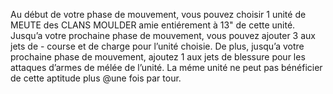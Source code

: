 Au début de votre phase de mouvement,
vous pouvez choisir 1 unité de MEUTE
des CLANS MOULDER amie entiérement
à 13" de cette unité. Jusqu’a votre
prochaine phase de mouvement,
vous pouvez ajouter 3 aux jets de -
course et de charge pour l’unité choisie.
De plus, jusqu’a votre prochaine phase
de mouvement, ajoutez 1 aux jets de
blessure pour les attaques d’armes de
mélée de l’unité. La méme unité ne peut
pas bénéficier de cette aptitude plus
@une fois par tour.

